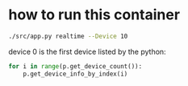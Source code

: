 # how to run this container

```bash
./src/app.py realtime --Device 10
```
device 0 is the first device listed by the python: 
```python
for i in range(p.get_device_count()):
    p.get_device_info_by_index(i)
```